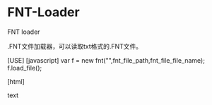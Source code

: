 FNT-Loader
==========

FNT loader

.FNT文件加载器，可以读取txt格式的.FNT文件。

[USE]
[javascript]
var f = new fnt("<font-name>",fnt_file_path,fnt_file_file_name);
f.load_file();

[html]
<div font-family="<font-name>">text</div>
